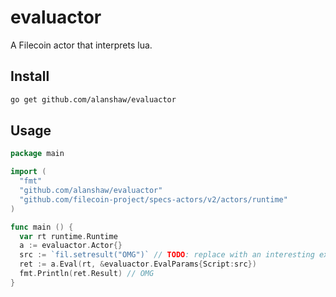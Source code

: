 # evaluactor

A Filecoin actor that interprets lua.

## Install

```sh
go get github.com/alanshaw/evaluactor
```

## Usage

```go
package main

import (
  "fmt"
  "github.com/alanshaw/evaluactor"
  "github.com/filecoin-project/specs-actors/v2/actors/runtime"
)

func main () {
  var rt runtime.Runtime
  a := evaluactor.Actor{}
  src := `fil.setresult("OMG")` // TODO: replace with an interesting example 😝
  ret := a.Eval(rt, &evaluactor.EvalParams{Script:src})
  fmt.Println(ret.Result) // OMG
}
```
